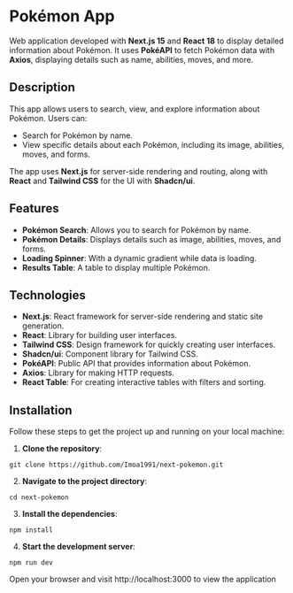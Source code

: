 # Pokémon App

Web application developed with **Next.js 15** and **React 18** to display detailed information about Pokémon. It uses **PokéAPI** to fetch Pokémon data with **Axios**, displaying details such as name, abilities, moves, and more.

## Description

This app allows users to search, view, and explore information about Pokémon. Users can:

- Search for Pokémon by name.
- View specific details about each Pokémon, including its image, abilities, moves, and forms.

The app uses **Next.js** for server-side rendering and routing, along with **React** and **Tailwind CSS** for the UI with **Shadcn/ui**.

## Features

- **Pokémon Search**: Allows you to search for Pokémon by name.
- **Pokémon Details**: Displays details such as image, abilities, moves, and forms.
- **Loading Spinner**: With a dynamic gradient while data is loading.
- **Results Table**: A table to display multiple Pokémon.

## Technologies

- **Next.js**: React framework for server-side rendering and static site generation.
- **React**: Library for building user interfaces.
- **Tailwind CSS**: Design framework for quickly creating user interfaces.
- **Shadcn/ui**: Component library for Tailwind CSS.
- **PokéAPI**: Public API that provides information about Pokémon.
- **Axios**: Library for making HTTP requests.
- **React Table**: For creating interactive tables with filters and sorting.

## Installation

Follow these steps to get the project up and running on your local machine:

1. **Clone the repository**:

```npm
git clone https://github.com/Imoa1991/next-pokemon.git
```

2. **Navigate to the project directory**:

```
cd next-pokemon
```

3. **Install the dependencies**:

```
npm install
```

4. **Start the development server**:

```
npm run dev
```

Open your browser and visit http://localhost:3000 to view the application
